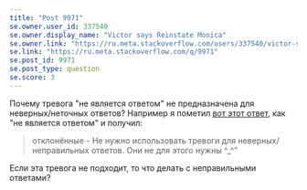 ```yaml
---
title: "Post 9971"
se.owner.user_id: 337540
se.owner.display_name: "Victor says Reinstate Monica"
se.owner.link: "https://ru.meta.stackoverflow.com/users/337540/victor-says-reinstate-monica"
se.link: "https://ru.meta.stackoverflow.com/q/9971"
se.post_id: 9971
se.post_type: question
se.score: 3
---
```

<p>Почему тревога "не является ответом" не предназначена для неверных/неточных ответов?
Например я пометил <a href="https://ru.stackoverflow.com/questions/1055872/%d0%9a%d0%b0%d0%ba-%d0%b2%d0%b2%d0%b5%d1%81%d1%82%d0%b8-%d0%b4%d0%b2%d0%b0-%d1%87%d0%b8%d1%81%d0%bb%d0%b0-%d1%87%d0%b5%d1%80%d0%b5%d0%b7-%d0%bf%d1%80%d0%be%d0%b1%d0%b5%d0%bb-%d0%b2-python/1055881#1055881">вот этот ответ</a>, как "не является ответом" и получил:</p>

<blockquote>
  <p>отклонённые - Не нужно использовать тревоги для неверных/неправильных ответов. Они не для этого нужны ^_^"</p>
</blockquote>

<p>Если эта тревога не подходит, то что делать с неправильными ответами?</p>
